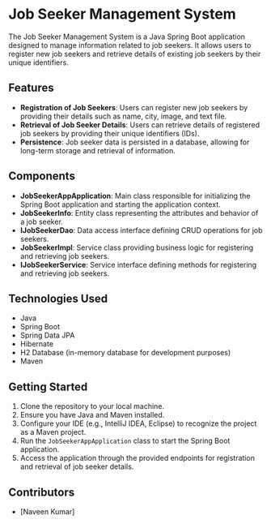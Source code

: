 # Job Seeker Management System

The Job Seeker Management System is a Java Spring Boot application designed to manage information related to job seekers. It allows users to register new job seekers and retrieve details of existing job seekers by their unique identifiers.

## Features

- **Registration of Job Seekers**: Users can register new job seekers by providing their details such as name, city, image, and text file.
- **Retrieval of Job Seeker Details**: Users can retrieve details of registered job seekers by providing their unique identifiers (IDs).
- **Persistence**: Job seeker data is persisted in a database, allowing for long-term storage and retrieval of information.

## Components

- **JobSeekerAppApplication**: Main class responsible for initializing the Spring Boot application and starting the application context.
- **JobSeekerInfo**: Entity class representing the attributes and behavior of a job seeker.
- **IJobSeekerDao**: Data access interface defining CRUD operations for job seekers.
- **JobSeekerImpl**: Service class providing business logic for registering and retrieving job seekers.
- **IJobSeekerService**: Service interface defining methods for registering and retrieving job seekers.

## Technologies Used

- Java
- Spring Boot
- Spring Data JPA
- Hibernate
- H2 Database (in-memory database for development purposes)
- Maven

## Getting Started

1. Clone the repository to your local machine.
2. Ensure you have Java and Maven installed.
3. Configure your IDE (e.g., IntelliJ IDEA, Eclipse) to recognize the project as a Maven project.
4. Run the `JobSeekerAppApplication` class to start the Spring Boot application.
5. Access the application through the provided endpoints for registration and retrieval of job seeker details.

## Contributors

- [Naveen Kumar]
